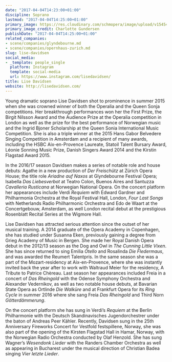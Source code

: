 ```yaml
---
date: "2017-04-04T14:23:00+01:00"
discipline: Soprano
lastmod: "2017-04-04T14:25:00+01:00"
primary_image: https://res.cloudinary.com/schmopera/image/upload/v1545409169/media/webhook-uploads/1491312172309/2017-04-04---LiseDavidsen-Charlotte-Gundersen.jpg.jpg
primary_image_credit: Charlotte Gundersen
publishDate: "2017-04-04T14:25:00+01:00"
related_companies:
- scene/companies/glyndebourne.md
- scene/companies/opernhaus-zurich.md
slug: lise-davidsen
social_media:
- _template: people_single
  platform: Instagram
  template: social-media
  url: https://www.instagram.com/lisedavidsen/
title: Lise Davidsen
website: http://lisedavidsen.com/
---
```


Young dramatic soprano Lise Davidsen shot to prominence in summer 2015 when she was crowned winner of both the Operalia and the Queen Sonja competitions. Her breakthrough performances won her the First Prize, the Birgit Nilsson Award and the Audience Prize at the Operalia competition in London as well as the prize for the best performance of Norwegian music and the Ingrid Bjoner Scholarship at the Queen Sonia International Music Competition. She is also a triple winner at the 2015 Hans Gabor Belvedere Singing Competition in Amsterdam and a recipient of many awards, including the HSBC Aix-en-Provence Laureate, Statoil Talent Bursary Award, Léonie Sonning Music Prize, Danish Singers Award 2014 and the Kirstin Flagstad Award 2015.

In the 2016/17 season Davidsen makes a series of notable role and house debuts: Agathe in a new production of *Der Freischütz* at Zürich Opera House; the title role *Ariadne auf Naxos* at Glyndebourne Festival Opera; Isabella *Das Liebesverbot* at Teatro Colon, Buenos Aires and Santuzza *Cavalleria Rusticana* at Norwegian National Opera. On the concert platform her appearances include Verdi *Requiem* with Edward Gardner and Philharmonia Orchestra at the Royal Festival Hall, London, *Four Last Songs* with Netherlands Radio Philharmonic Orchestra and Edo de Waart at the Concertgebouw, Amsterdam, as well London recital debut at the prestigious Rosenblatt Recital Series at the Wigmore Hall.

Lise Davidsen has attracted serious attention since the outset of her musical training. A 2014 graduate of the Opera Academy in Copenhagen, she has studied under Susanna Eken, previously gaining a degree from Grieg Academy of Music in Bergen. She made her Royal Danish Opera debut in the 2012/13 season as the Dog and Owl in *The Cunning Little Vixen*. She has since returned to sing Emilia *Otello* and Rosalinda *Die Fledermaus*, and was awarded the Reumert Talentpris. In the same season she was a part of the Mozart-residency at Aix-en-Provence, where she was instantly invited back the year after to work with Waltraud Meier for the residency, A Tribute to Patrice Chèreau. Last season her appearances included Freia in a concert of *Das Rheingold* with the Odense Symphony Orchestra and Alexander Vedernikov, as well as two notable house debuts, at Bavarian State Opera as Ortlinde *Die Walküre* and at Frankfurt Opera for its *Ring Cycle* in summer 2016 where she sang Freia *Das Rheingold* and Third Norn *Götterdämmerung*.

On the concert platform she has sung in Verdi’s *Requiem* at the Berlin Philharmonie with the Deutsch Skandinavisches Jugendorchestrer under the baton of Andreas Peer Kähler. Recently, Davidsen sung in the 25th Anniversary Fireworks Concert for Vestfold festspillene, Norway, she was also part of the opening of the Kirsten Flagstad Hall in Hamar, Norway, with the Norwegian Radio Orchestra conducted by Olaf Henzold. She has sung Wagner’s *Wesendonk Lieder* with the Randers Chamber Orchestra as well as appearing in Bucharest under the musical direction of Christian Badea singing *Vier letzte Lieder*.

